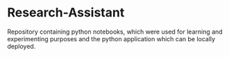 # Research-Assistant
Repository containing python notebooks, which were used for learning and experimenting purposes and the python application which can be locally deployed. 
